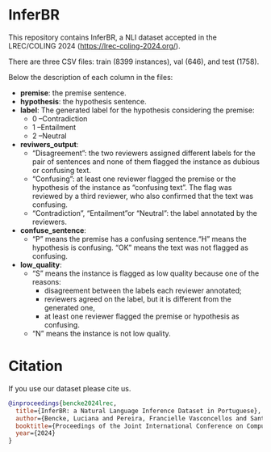 # InferBR

This repository contains InferBR, a NLI dataset accepted in the LREC/COLING 2024 (https://lrec-coling-2024.org/).

There are three CSV files: train (8399 instances), val (646), and test (1758). 

Below the description of each column in the files:

* **premise**:	the premise sentence.
* **hypothesis**:	the hypothesis sentence. 
* **label**:	The generated label for the hypothesis considering the premise: 
  * 0 –Contradiction
  * 1 –Entailment
  * 2 –Neutral
* **reviwers_output**: 	
  * “Disagreement”: the two reviewers assigned different labels for the pair of sentences and none of them flagged the instance as dubious or confusing text.
  * “Confusing”: at least one reviewer flagged the premise or the hypothesis of the instance as “confusing text”. The flag was reviewed by a third reviewer, who also confirmed that the text was confusing.
  * “Contradiction”, “Entailment”or “Neutral”: the label annotated by the reviewers.
* **confuse_sentence**: 	
  * “P” means the premise has a confusing sentence.“H” means the hypothesis is confusing. “OK” means the text was not flagged as confusing.
* **low_quality**:	
  * “S” means the instance is flagged as low quality because one of the reasons:
    * disagreement between the labels each reviewer annotated;
    * reviewers agreed on the label, but it is different from the generated one,
    * at least one reviewer flagged the premise or hypothesis as confusing.
  * “N” means the instance is not low quality.


# Citation
If you use our dataset please cite us.

```bibtex
@inproceedings{bencke2024lrec,
  title={InferBR: a Natural Language Inference Dataset in Portuguese},
  author={Bencke, Luciana and Pereira, Francielle Vasconcellos and Santos, Moniele Kunrath and Moreira, Viviane Pereira}
  booktitle={Proceedings of the Joint International Conference on Computational Linguistics, Language Resources and Evaluation},
  year={2024}
}
```
